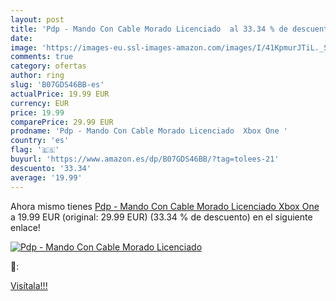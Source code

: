 ```yaml
---
layout: post
title: 'Pdp - Mando Con Cable Morado Licenciado  al 33.34 % de descuento'
date: 
image: 'https://images-eu.ssl-images-amazon.com/images/I/41KpmurJTiL._SL200_.jpg'
comments: true
category: ofertas
author: ring
slug: 'B07GDS46BB-es'
actualPrice: 19.99 EUR
currency: EUR
price: 19.99
comparePrice: 29.99 EUR
prodname: 'Pdp - Mando Con Cable Morado Licenciado  Xbox One '
country: 'es'
flag: '🇪🇸'
buyurl: 'https://www.amazon.es/dp/B07GDS46BB/?tag=tolees-21'
descuento: '33.34'
average: '19.99'
---
```


Ahora mismo tienes [Pdp - Mando Con Cable Morado Licenciado  Xbox One ](https://www.amazon.es/dp/B07GDS46BB/?tag=tolees-21) a 19.99 EUR (original: 29.99 EUR) (33.34 %  de descuento) en el siguiente enlace!

[![Pdp - Mando Con Cable Morado Licenciado ](https://images-eu.ssl-images-amazon.com/images/I/41KpmurJTiL._SL200_.jpg)](https://www.amazon.es/dp/B07GDS46BB/?tag=tolees-21)

🔎:


[Visítala!!!](https://www.amazon.es/dp/B07GDS46BB/?tag=tolees-21)
